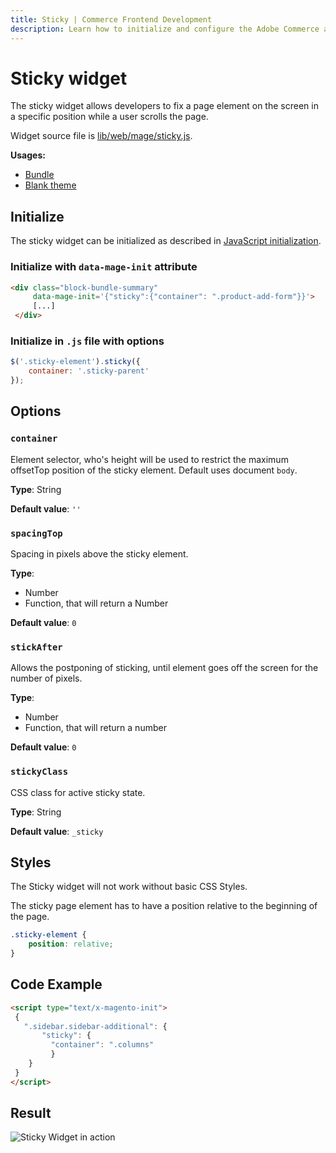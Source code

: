 ```yaml
---
title: Sticky | Commerce Frontend Development
description: Learn how to initialize and configure the Adobe Commerce and Magento Open Source Sticky widget.
---
```


# Sticky widget

The sticky widget allows developers to fix a page element on the screen in a specific position while a user scrolls the page.

Widget source file is [lib/web/mage/sticky.js](https://github.com/magento/magento2/blob/2.4/lib/web/mage/sticky.js).

**Usages:**

-  [Bundle](https://github.com/magento/magento2/blob/2.4/app/code/Magento/Bundle/view/frontend/templates/catalog/product/view/summary.phtml)
-  [Blank theme](https://github.com/magento/magento2/blob/2.4/app/design/frontend/Magento/blank/Magento_Theme/web/js/theme.js)

## Initialize

The sticky widget can be initialized as described in [JavaScript initialization](../init.md).

### Initialize with `data-mage-init` attribute

```html
<div class="block-bundle-summary"
     data-mage-init='{"sticky":{"container": ".product-add-form"}}'>
     [...]
 </div>
```

### Initialize in `.js` file with options

```js
$('.sticky-element').sticky({
    container: '.sticky-parent'
});
```

## Options

### `container`

Element selector, who's height will be used to restrict the maximum offsetTop
position of the sticky element. Default uses document `body`.

**Type**: String

**Default value**: `''`

### `spacingTop`

Spacing in pixels above the sticky element.

**Type**:

-  Number
-  Function, that will return a Number

**Default value**: `0`

### `stickAfter`

Allows the postponing of sticking, until element goes off the screen for the number of pixels.

**Type**:

-  Number
-  Function, that will return a number

**Default value**: `0`

### `stickyClass`

CSS class for active sticky state.

**Type**: String

**Default value**: `_sticky`

## Styles

<InlineAlert variant="info" slots="text" />

The Sticky widget will not work without basic CSS Styles.

The sticky page element has to have a position relative to the
beginning of the page.

```css
.sticky-element {
    position: relative;
}
```

## Code Example

```html
<script type="text/x-magento-init">
 {
   ".sidebar.sidebar-additional": {
       "sticky": {
         "container": ".columns"
         }
    }
 }
</script>
```

## Result

![Sticky Widget in action](../../_images/javascript/sticky-widget-result.gif)
